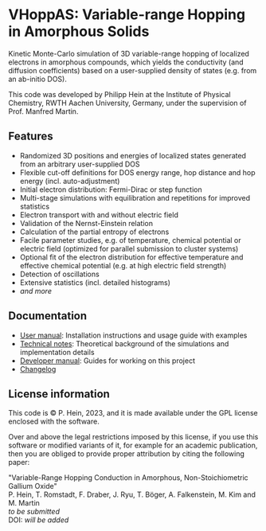 # VHoppAS: Variable-range Hopping in Amorphous Solids
Kinetic Monte-Carlo simulation of 3D variable-range hopping of localized electrons in amorphous compounds, which yields the conductivity (and diffusion coefficients) based on a user-supplied density of states (e.g. from an ab-initio DOS).

This code was developed by Philipp Hein at the Institute of Physical Chemistry, RWTH Aachen University, Germany, under the supervision of Prof. Manfred Martin.

## Features
- Randomized 3D positions and energies of localized states generated from an arbitrary user-supplied DOS
- Flexible cut-off definitions for DOS energy range, hop distance and hop energy (incl. auto-adjustment)
- Initial electron distribution: Fermi-Dirac or step function
- Multi-stage simulations with equilibration and repetitions for improved statistics
- Electron transport with and without electric field
- Validation of the Nernst-Einstein relation
- Calculation of the partial entropy of electrons
- Facile parameter studies, e.g. of temperature, chemical potential or electric field (optimized for parallel submission to cluster systems)
- Optional fit of the electron distribution for effective temperature and effective chemical potential (e.g. at high electric field strength)
- Detection of oscillations
- Extensive statistics (incl. detailed histograms)
- _and more_

## Documentation
- [User manual](USER_MANUAL.md): Installation instructions and usage guide with examples
- [Technical notes](TECHNICAL_NOTES.md): Theoretical background of the simulations and implementation details
- [Developer manual](DEV_MANUAL.md): Guides for working on this project
- [Changelog](CHANGELOG.md)

## License information
This code is &copy; P. Hein, 2023, and it is made available under the GPL license enclosed with the software.

Over and above the legal restrictions imposed by this license, if you use this software or modified variants of it, for example for an academic publication, then you are obliged to provide proper attribution by citing the following paper:

"Variable-Range Hopping Conduction in Amorphous, Non-Stoichiometric Gallium Oxide"  
P. Hein, T. Romstadt, F. Draber, J. Ryu, T. Böger, A. Falkenstein, M. Kim and M. Martin  
_to be submitted_  
DOI: _will be added_
